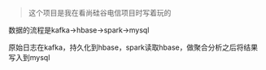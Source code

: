 > 这个项目是我在看尚硅谷电信项目时写着玩的

数据的流程是kafka->hbase->spark->mysql

原始日志在kafka，持久化到hbase，spark读取hbase，做聚合分析之后将结果写入到mysql
